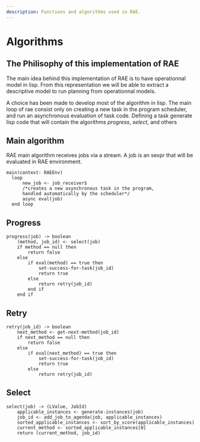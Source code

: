 ```yaml
---
description: Functions and algorithms used in RAE.
---
```


# Algorithms

## **The Philisophy of this implementation of RAE**

The main idea behind this implementation of RAE is to have operationnal model in lisp. From this representation we will be able to extract a descriptive model to run planning from operationnal models.

A choice has been made to develop most of the algorithm in lisp. The main loop of rae consist only on creating a new task in the program scheduler, and run an asynchronous evaluation of task code. Defining a task generate lisp code that will contain the algorithms _progress_, _select_, and others

## Main algorithm

RAE main algorithm receives jobs via a stream. A job is an sexpr that will be evaluated in RAE environment.

```
main(context: RAEEnv)
  loop
      new_job <- job_receiver$
      /*creates a new asynchronous task in the program,
      handled automatically by the scheduler*/
      async eval(job)
  end loop
```

## Progress

```
progress(job) -> boolean
    (method, job_id) <- select(job)
    if method == null then
        return false
    else
        if eval(method) == true then
            set-success-for-task(job_id)
            return true
        else
            return retry(job_id)
        end if
    end if
```

## Retry

```
retry(job_id) -> boolean
    next_method <- get-next-method(job_id)
    if next_method == null then
        return false
    else
        if eval(next_method) == true then
            set-success-for-task(job_id)
            return true
        else
            return retry(job_id)
```

## Select

```
select(job) -> (LValue, JobId)
    applicable_instances <- generate-instances(job)
    job_id <- add_job_to_agenda(job, applicable_instances)
    sorted_applicable_instances <- sort_by_score(applicable_instances)
    current_method <- sorted_applicable_instances[0]
    return (current_method, job_id)
```
